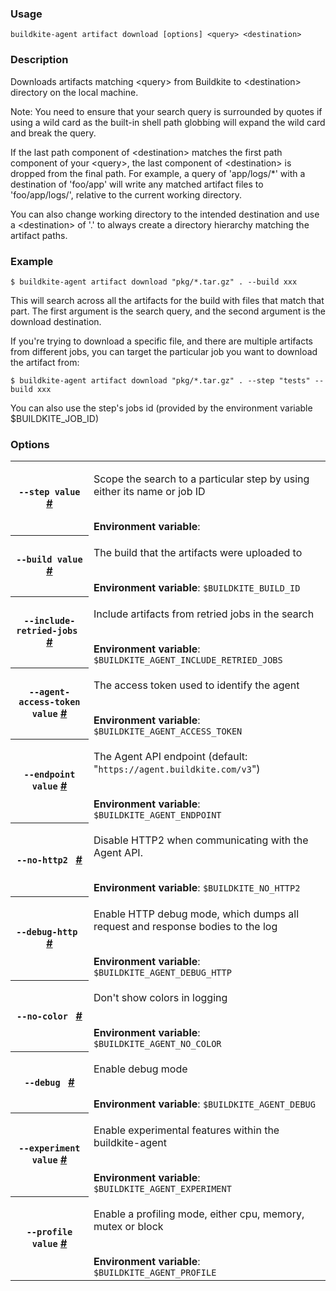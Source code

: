 <!--
  _____   ____    _   _  ____ _______   ______ _____ _____ _______ 
 |  __ \ / __ \  | \ | |/ __ \__   __| |  ____|  __ \_   _|__   __|
 | |  | | |  | | |  \| | |  | | | |    | |__  | |  | || |    | |   
 | |  | | |  | | | . ` | |  | | | |    |  __| | |  | || |    | |   
 | |__| | |__| | | |\  | |__| | | |    | |____| |__| || |_   | |   
 |_____/ \____/  |_| \_|\____/  |_|    |______|_____/_____|  |_|   

This file is auto-generated by script/update-agent-help.sh, please update the
agent CLI help in https://github.com/buildkite/agent and run the generation
script.

-->

### Usage

`buildkite-agent artifact download [options] <query> <destination>`

### Description

Downloads artifacts matching &lt;query&gt; from Buildkite to &lt;destination&gt;
directory on the local machine.

Note: You need to ensure that your search query is surrounded by quotes if
using a wild card as the built-in shell path globbing will expand the wild
card and break the query.

If the last path component of &lt;destination&gt; matches the first path component
of your &lt;query&gt;, the last component of &lt;destination&gt; is dropped from the
final path. For example, a query of &#39;app/logs/*&#39; with a destination of
&#39;foo/app&#39; will write any matched artifact files to &#39;foo/app/logs/&#39;, relative
to the current working directory.

You can also change working directory to the intended destination and use a
&lt;destination&gt; of &#39;.&#39; to always create a directory hierarchy matching the
artifact paths.

### Example

    $ buildkite-agent artifact download "pkg/*.tar.gz" . --build xxx

This will search across all the artifacts for the build with files that match that part.
The first argument is the search query, and the second argument is the download destination.

If you&#39;re trying to download a specific file, and there are multiple artifacts from different
jobs, you can target the particular job you want to download the artifact from:

    $ buildkite-agent artifact download "pkg/*.tar.gz" . --step "tests" --build xxx

You can also use the step&#39;s jobs id (provided by the environment variable $BUILDKITE_JOB_ID)

### Options

<!-- vale off -->
<table class="Docs__attribute__table">
<tr id="step"><th><code>--step value</code> <a class="Docs__attribute__link" href="#step">#</a></th><td><p>Scope the search to a particular step by using either its name or job ID</p><br /><strong>Environment variable</strong>:</b> <code></code></td>
<tr id="build"><th><code>--build value</code> <a class="Docs__attribute__link" href="#build">#</a></th><td><p>The build that the artifacts were uploaded to</p><br /><strong>Environment variable</strong>:</b> <code>$BUILDKITE_BUILD_ID</code></td>
<tr id="include-retried-jobs"><th><code>--include-retried-jobs </code> <a class="Docs__attribute__link" href="#include-retried-jobs">#</a></th><td><p>Include artifacts from retried jobs in the search</p><br /><strong>Environment variable</strong>:</b> <code>$BUILDKITE_AGENT_INCLUDE_RETRIED_JOBS</code></td>
<tr id="agent-access-token"><th><code>--agent-access-token value</code> <a class="Docs__attribute__link" href="#agent-access-token">#</a></th><td><p>The access token used to identify the agent</p><br /><strong>Environment variable</strong>:</b> <code>$BUILDKITE_AGENT_ACCESS_TOKEN</code></td>
<tr id="endpoint"><th><code>--endpoint value</code> <a class="Docs__attribute__link" href="#endpoint">#</a></th><td><p>The Agent API endpoint (default: "<code>https://agent.buildkite.com/v3</code>")</p><br /><strong>Environment variable</strong>:</b> <code>$BUILDKITE_AGENT_ENDPOINT</code></td>
<tr id="no-http2"><th><code>--no-http2 </code> <a class="Docs__attribute__link" href="#no-http2">#</a></th><td><p>Disable HTTP2 when communicating with the Agent API.</p><br /><strong>Environment variable</strong>:</b> <code>$BUILDKITE_NO_HTTP2</code></td>
<tr id="debug-http"><th><code>--debug-http </code> <a class="Docs__attribute__link" href="#debug-http">#</a></th><td><p>Enable HTTP debug mode, which dumps all request and response bodies to the log</p><br /><strong>Environment variable</strong>:</b> <code>$BUILDKITE_AGENT_DEBUG_HTTP</code></td>
<tr id="no-color"><th><code>--no-color </code> <a class="Docs__attribute__link" href="#no-color">#</a></th><td><p>Don't show colors in logging</p><br /><strong>Environment variable</strong>:</b> <code>$BUILDKITE_AGENT_NO_COLOR</code></td>
<tr id="debug"><th><code>--debug </code> <a class="Docs__attribute__link" href="#debug">#</a></th><td><p>Enable debug mode</p><br /><strong>Environment variable</strong>:</b> <code>$BUILDKITE_AGENT_DEBUG</code></td>
<tr id="experiment"><th><code>--experiment value</code> <a class="Docs__attribute__link" href="#experiment">#</a></th><td><p>Enable experimental features within the buildkite-agent</p><br /><strong>Environment variable</strong>:</b> <code>$BUILDKITE_AGENT_EXPERIMENT</code></td>
<tr id="profile"><th><code>--profile value</code> <a class="Docs__attribute__link" href="#profile">#</a></th><td><p>Enable a profiling mode, either cpu, memory, mutex or block</p><br /><strong>Environment variable</strong>:</b> <code>$BUILDKITE_AGENT_PROFILE</code></td>
</table>
<!-- vale on -->
